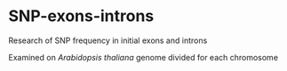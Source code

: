 # SNP-exons-introns
Research of SNP frequency in initial exons and introns

Examined on *Arabidopsis thaliana* genome divided for each chromosome
